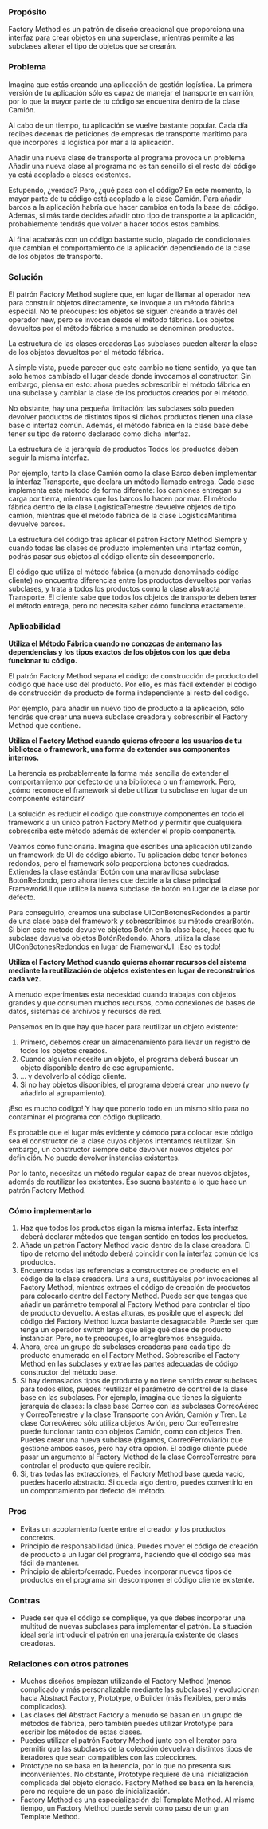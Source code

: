 ### Propósito
Factory Method es un patrón de diseño creacional que proporciona una interfaz para crear objetos en una superclase, mientras permite a las subclases alterar el tipo de objetos que se crearán.

### Problema
Imagina que estás creando una aplicación de gestión logística. La primera versión de tu aplicación sólo es capaz de manejar el transporte en camión, por lo que la mayor parte de tu código se encuentra dentro de la clase Camión.

Al cabo de un tiempo, tu aplicación se vuelve bastante popular. Cada día recibes decenas de peticiones de empresas de transporte marítimo para que incorpores la logística por mar a la aplicación.

Añadir una nueva clase de transporte al programa provoca un problema
Añadir una nueva clase al programa no es tan sencillo si el resto del código ya está acoplado a clases existentes.

Estupendo, ¿verdad? Pero, ¿qué pasa con el código? En este momento, la mayor parte de tu código está acoplado a la clase Camión. Para añadir barcos a la aplicación habría que hacer cambios en toda la base del código. Además, si más tarde decides añadir otro tipo de transporte a la aplicación, probablemente tendrás que volver a hacer todos estos cambios.

Al final acabarás con un código bastante sucio, plagado de condicionales que cambian el comportamiento de la aplicación dependiendo de la clase de los objetos de transporte.

### Solución
El patrón Factory Method sugiere que, en lugar de llamar al operador new para construir objetos directamente, se invoque a un método fábrica especial. No te preocupes: los objetos se siguen creando a través del operador new, pero se invocan desde el método fábrica. Los objetos devueltos por el método fábrica a menudo se denominan productos.

La estructura de las clases creadoras
Las subclases pueden alterar la clase de los objetos devueltos por el método fábrica.

A simple vista, puede parecer que este cambio no tiene sentido, ya que tan solo hemos cambiado el lugar desde donde invocamos al constructor. Sin embargo, piensa en esto: ahora puedes sobrescribir el método fábrica en una subclase y cambiar la clase de los productos creados por el método.

No obstante, hay una pequeña limitación: las subclases sólo pueden devolver productos de distintos tipos si dichos productos tienen una clase base o interfaz común. Además, el método fábrica en la clase base debe tener su tipo de retorno declarado como dicha interfaz.

La estructura de la jerarquía de productos
Todos los productos deben seguir la misma interfaz.

Por ejemplo, tanto la clase Camión como la clase Barco deben implementar la interfaz Transporte, que declara un método llamado entrega. Cada clase implementa este método de forma diferente: los camiones entregan su carga por tierra, mientras que los barcos lo hacen por mar. El método fábrica dentro de la clase LogísticaTerrestre devuelve objetos de tipo camión, mientras que el método fábrica de la clase LogísticaMarítima devuelve barcos.

La estructura del código tras aplicar el patrón Factory Method
Siempre y cuando todas las clases de producto implementen una interfaz común, podrás pasar sus objetos al código cliente sin descomponerlo.

El código que utiliza el método fábrica (a menudo denominado código cliente) no encuentra diferencias entre los productos devueltos por varias subclases, y trata a todos los productos como la clase abstracta Transporte. El cliente sabe que todos los objetos de transporte deben tener el método entrega, pero no necesita saber cómo funciona exactamente.

### Aplicabilidad
**Utiliza el Método Fábrica cuando no conozcas de antemano las dependencias y los tipos exactos de los objetos con los que deba funcionar tu código.**

El patrón Factory Method separa el código de construcción de producto del código que hace uso del producto. Por ello, es más fácil extender el código de construcción de producto de forma independiente al resto del código.

Por ejemplo, para añadir un nuevo tipo de producto a la aplicación, sólo tendrás que crear una nueva subclase creadora y sobrescribir el Factory Method que contiene.

**Utiliza el Factory Method cuando quieras ofrecer a los usuarios de tu biblioteca o framework, una forma de extender sus componentes internos.**

La herencia es probablemente la forma más sencilla de extender el comportamiento por defecto de una biblioteca o un framework. Pero, ¿cómo reconoce el framework si debe utilizar tu subclase en lugar de un componente estándar?

La solución es reducir el código que construye componentes en todo el framework a un único patrón Factory Method y permitir que cualquiera sobrescriba este método además de extender el propio componente.

Veamos cómo funcionaría. Imagina que escribes una aplicación utilizando un framework de UI de código abierto. Tu aplicación debe tener botones redondos, pero el framework sólo proporciona botones cuadrados. Extiendes la clase estándar Botón con una maravillosa subclase BotónRedondo, pero ahora tienes que decirle a la clase principal FrameworkUI que utilice la nueva subclase de botón en lugar de la clase por defecto.

Para conseguirlo, creamos una subclase UIConBotonesRedondos a partir de una clase base del framework y sobrescribimos su método crearBotón. Si bien este método devuelve objetos Botón en la clase base, haces que tu subclase devuelva objetos BotónRedondo. Ahora, utiliza la clase UIConBotonesRedondos en lugar de FrameworkUI. ¡Eso es todo!

**Utiliza el Factory Method cuando quieras ahorrar recursos del sistema mediante la reutilización de objetos existentes en lugar de reconstruirlos cada vez.**

A menudo experimentas esta necesidad cuando trabajas con objetos grandes y que consumen muchos recursos, como conexiones de bases de datos, sistemas de archivos y recursos de red.

Pensemos en lo que hay que hacer para reutilizar un objeto existente:

1. Primero, debemos crear un almacenamiento para llevar un registro de todos los objetos creados.
2. Cuando alguien necesite un objeto, el programa deberá buscar un objeto disponible dentro de ese agrupamiento.
3. … y devolverlo al código cliente.
4. Si no hay objetos disponibles, el programa deberá crear uno nuevo (y añadirlo al agrupamiento).

¡Eso es mucho código! Y hay que ponerlo todo en un mismo sitio para no contaminar el programa con código duplicado.

Es probable que el lugar más evidente y cómodo para colocar este código sea el constructor de la clase cuyos objetos intentamos reutilizar. Sin embargo, un constructor siempre debe devolver nuevos objetos por definición. No puede devolver instancias existentes.

Por lo tanto, necesitas un método regular capaz de crear nuevos objetos, además de reutilizar los existentes. Eso suena bastante a lo que hace un patrón Factory Method.

### Cómo implementarlo
1. Haz que todos los productos sigan la misma interfaz. Esta interfaz deberá declarar métodos que tengan sentido en todos los productos.
2. Añade un patrón Factory Method vacío dentro de la clase creadora. El tipo de retorno del método deberá coincidir con la interfaz común de los productos.
3. Encuentra todas las referencias a constructores de producto en el código de la clase creadora. Una a una, sustitúyelas por invocaciones al Factory Method, mientras extraes el código de creación de productos para colocarlo dentro del Factory Method.
Puede ser que tengas que añadir un parámetro temporal al Factory Method para controlar el tipo de producto devuelto.
A estas alturas, es posible que el aspecto del código del Factory Method luzca bastante desagradable. Puede ser que tenga un operador switch largo que elige qué clase de producto instanciar. Pero, no te preocupes, lo arreglaremos enseguida.
4. Ahora, crea un grupo de subclases creadoras para cada tipo de producto enumerado en el Factory Method. Sobrescribe el Factory Method en las subclases y extrae las partes adecuadas de código constructor del método base.
5. Si hay demasiados tipos de producto y no tiene sentido crear subclases para todos ellos, puedes reutilizar el parámetro de control de la clase base en las subclases.
Por ejemplo, imagina que tienes la siguiente jerarquía de clases: la clase base Correo con las subclases CorreoAéreo y CorreoTerrestre y la clase Transporte con Avión, Camión y Tren. La clase CorreoAéreo sólo utiliza objetos Avión, pero CorreoTerrestre puede funcionar tanto con objetos Camión, como con objetos Tren. Puedes crear una nueva subclase (digamos, CorreoFerroviario) que gestione ambos casos, pero hay otra opción. El código cliente puede pasar un argumento al Factory Method de la clase CorreoTerrestre para controlar el producto que quiere recibir.
6. Si, tras todas las extracciones, el Factory Method base queda vacío, puedes hacerlo abstracto. Si queda algo dentro, puedes convertirlo en un comportamiento por defecto del método.

### Pros
- Evitas un acoplamiento fuerte entre el creador y los productos concretos.
- Principio de responsabilidad única. Puedes mover el código de creación de producto a un lugar del programa, haciendo que el código sea más fácil de mantener.
- Principio de abierto/cerrado. Puedes incorporar nuevos tipos de productos en el programa sin descomponer el código cliente existente.

### Contras
- Puede ser que el código se complique, ya que debes incorporar una multitud de nuevas subclases para implementar el patrón. La situación ideal sería introducir el patrón en una jerarquía existente de clases creadoras.

### Relaciones con otros patrones
- Muchos diseños empiezan utilizando el Factory Method (menos complicado y más personalizable mediante las subclases) y evolucionan hacia Abstract Factory, Prototype, o Builder (más flexibles, pero más complicados).
- Las clases del Abstract Factory a menudo se basan en un grupo de métodos de fábrica, pero también puedes utilizar Prototype para escribir los métodos de estas clases.
- Puedes utilizar el patrón Factory Method junto con el Iterator para permitir que las subclases de la colección devuelvan distintos tipos de iteradores que sean compatibles con las colecciones.
- Prototype no se basa en la herencia, por lo que no presenta sus inconvenientes. No obstante, Prototype requiere de una inicialización complicada del objeto clonado. Factory Method se basa en la herencia, pero no requiere de un paso de inicialización.
- Factory Method es una especialización del Template Method. Al mismo tiempo, un Factory Method puede servir como paso de un gran Template Method.

